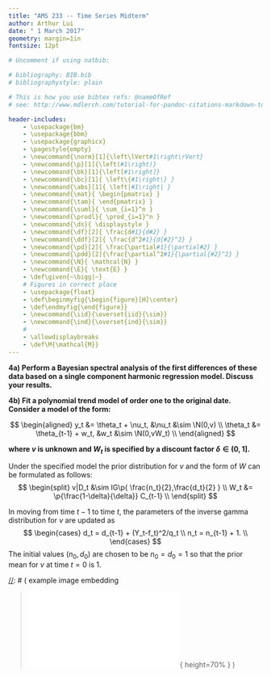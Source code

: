 ```yaml
---
title: "AMS 233 -- Time Series Midterm"
author: Arthur Lui
date: " 1 March 2017"
geometry: margin=1in
fontsize: 12pt

# Uncomment if using natbib:

# bibliography: BIB.bib
# bibliographystyle: plain 

# This is how you use bibtex refs: @nameOfRef
# see: http://www.mdlerch.com/tutorial-for-pandoc-citations-markdown-to-latex.html)

header-includes: 
    - \usepackage{bm}
    - \usepackage{bbm}
    - \usepackage{graphicx}
    - \pagestyle{empty}
    - \newcommand{\norm}[1]{\left\lVert#1\right\rVert}
    - \newcommand{\p}[1]{\left(#1\right)}
    - \newcommand{\bk}[1]{\left[#1\right]}
    - \newcommand{\bc}[1]{ \left\{#1\right\} }
    - \newcommand{\abs}[1]{ \left|#1\right| }
    - \newcommand{\mat}{ \begin{pmatrix} }
    - \newcommand{\tam}{ \end{pmatrix} }
    - \newcommand{\suml}{ \sum_{i=1}^n }
    - \newcommand{\prodl}{ \prod_{i=1}^n }
    - \newcommand{\ds}{ \displaystyle }
    - \newcommand{\df}[2]{ \frac{d#1}{d#2} }
    - \newcommand{\ddf}[2]{ \frac{d^2#1}{d{#2}^2} }
    - \newcommand{\pd}[2]{ \frac{\partial#1}{\partial#2} }
    - \newcommand{\pdd}[2]{\frac{\partial^2#1}{\partial{#2}^2} }
    - \newcommand{\N}{ \mathcal{N} }
    - \newcommand{\E}{ \text{E} }
    - \def\given{~\bigg|~}
    # Figures in correct place
    - \usepackage{float}
    - \def\beginmyfig{\begin{figure}[H]\center}
    - \def\endmyfig{\end{figure}}
    - \newcommand{\iid}{\overset{iid}{\sim}}
    - \newcommand{\ind}{\overset{ind}{\sim}}
    #
    - \allowdisplaybreaks
    - \def\M{\mathcal{M}}
---
```


**4a) Perform a Bayesian spectral analysis of the first differences of these
data based on a single component harmonic regression model. Discuss your
results.**

**4b) Fit a polynomial trend model of order one to the original date.
Consider a model of the form:**

$$
\begin{aligned}
y_t      &= \theta_t + \nu_t,    &\nu_t &\sim \N(0,v)  \\
\theta_t &= \theta_{t-1} + w_t,  &w_t &\sim \N(0,vW_t) \\
\end{aligned}
$$

**where $v$ is unknown and $W_t$ is specified by a discount factor $\delta \in(0,1]$.**

Under the specified model the prior distribution for $v$ and the form of $W$ can 
be formulated as follows:
$$
\begin{split}
v|D_t &\sim IG\p{ \frac{n_t}{2},\frac{d_t}{2} } \\
W_t &= \p{\frac{1-\delta}{\delta}} C_{t-1} \\
\end{split}
$$

In moving from time $t-1$ to time $t$, the parameters of the inverse gamma 
distribution for $v$ are updated as 
$$
\begin{cases}
d_t = d_{t-1} + (Y_t-f_t)^2/q_t \\
n_t = n_{t-1} + 1. \\
\end{cases}
$$
The initial values $(n_0,d_0)$ are chosen to be $n_0=d_0=1$ so that the prior mean
for $v$ at time $t=0$ is 1.


[//]: # ( example image embedding
\beginmyfig
\includegraphics[height=0.5\textwidth]{path/to/img/img.pdf}
\caption{some caption}
\label{fig:mylabel}
% reference by: \ref{fig:mylabel}
\endmyfig
)
[//]: # ( example image embedding
> ![some caption.\label{mylabel}](path/to/img/img.pdf){ height=70% }
)

[//]: # ( example two figs side-by-side
\begin{figure*}
  \begin{minipage}{.45\linewidth}
    \centering \includegraphics[height=1\textwidth]{img1.pdf}
    \caption{some caption}
    \label{fig:myLabel1}
  \end{minipage}\hfill
  \begin{minipage}{.45\linewidth}
    \centering \includegraphics[height=1\textwidth]{img2.pdf}
    \caption{some caption}
    \label{fig:myLabel2}
  \end{minipage}
\end{figure*}
)


[//]: # (Footnotes:)


